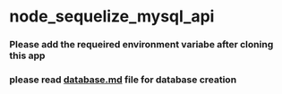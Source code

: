 # node_sequelize_mysql_api

### Please add the requeired environment variabe after cloning this app

### please read [database.md](https://github.com/tareq3/node_sequelize_mysql_api/blob/master/database.md) file for database creation

